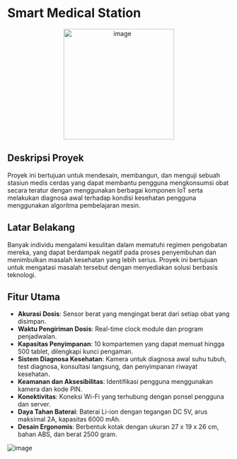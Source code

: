 # Smart Medical Station

<div align="center">
    <img src="https://github.com/user-attachments/assets/ef611248-5638-4636-b18a-831b98906e37" alt="image" width="250"/>
</div>

## Deskripsi Proyek <br>
Proyek ini bertujuan untuk mendesain, membangun, dan menguji sebuah stasiun medis cerdas yang dapat membantu pengguna mengkonsumsi obat secara teratur dengan menggunakan berbagai komponen IoT serta melakukan diagnosa awal terhadap kondisi kesehatan pengguna menggunakan algoritma pembelajaran mesin.

## Latar Belakang <br>
Banyak individu mengalami kesulitan dalam mematuhi regimen pengobatan mereka, yang dapat berdampak negatif pada proses penyembuhan dan menimbulkan masalah kesehatan yang lebih serius. Proyek ini bertujuan untuk mengatasi masalah tersebut dengan menyediakan solusi berbasis teknologi.

## Fitur Utama <br>
- **Akurasi Dosis**: Sensor berat yang mengingat berat dari setiap obat yang disimpan.
- **Waktu Pengiriman Dosis**: Real-time clock module dan program penjadwalan.
- **Kapasitas Penyimpanan**: 10 kompartemen yang dapat memuat hingga 500 tablet, dilengkapi kunci pengaman.
- **Sistem Diagnosa Kesehatan**: Kamera untuk diagnosa awal suhu tubuh, test diagnosa, konsultasi langsung, dan penyimpanan riwayat kesehatan.
- **Keamanan dan Aksesibilitas**: Identifikasi pengguna menggunakan kamera dan kode PIN.
- **Konektivitas**: Koneksi Wi-Fi yang terhubung dengan ponsel pengguna dan server.
- **Daya Tahan Baterai**: Baterai Li-ion dengan tegangan DC 5V, arus maksimal 2A, kapasitas 6000 mAh.
- **Desain Ergonomis**: Berbentuk kotak dengan ukuran 27 x 19 x 26 cm, bahan ABS, dan berat 2500 gram.

![image](https://github.com/user-attachments/assets/e64e7373-cbf6-4bc5-a50e-1904ee17e5d7)
